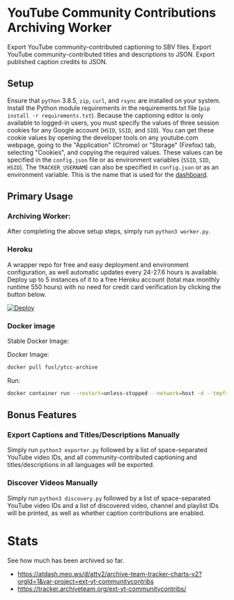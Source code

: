 # YouTube Community Contributions Archiving Worker
Export YouTube community-contributed captioning to SBV files. Export YouTube community-contributed titles and descriptions to JSON. Export published caption credits to JSON.

## Setup
Ensure that `python` 3.8.5, `zip`, `curl`, and `rsync` are installed on your system. Install the Python module requirements in the requirements.txt file (`pip install -r requirements.txt`). Because the captioning editor is only available to logged-in users, you must specify the values of three session cookies for any Google account (`HSID`, `SSID`, and `SID`). You can get these cookie values by opening the developer tools on any youtube.com webpage, going to the "Application" (Chrome) or "Storage" (Firefox) tab, selecting "Cookies", and copying the required values. These values can be specified in the `config.json` file or as environment variables (`SSID`, `SID`, `HSID`). The `TRACKER_USERNAME` can also be specified in `config.json` or as an environment variable. This is the name that is used for the [dashboard](https://tracker.archiveteam.org/ext-yt-communitycontribs/).

## Primary Usage
### Archiving Worker:
After completing the above setup steps, simply run `python3 worker.py`.

### Heroku
A wrapper repo for free and easy deployment and environment configuration, as well automatic updates every 24-27.6 hours is available. Deploy up to 5 instances of it to a free Heroku account (total max monthly runtime 550 hours) with no need for credit card verification by clicking the button below.

[![Deploy](https://www.herokucdn.com/deploy/button.svg)](https://heroku.com/deploy?template=https://github.com/Data-Horde/ytcc-archive-heroku)

### Docker image

Stable Docker Image:

Docker Image:
```bash
docker pull fusl/ytcc-archive
```

Run:
```bash
docker container run --restart=unless-stopped --network=host -d --tmpfs /grab/out --name=grab_ext-yt-communitycontribs -e HSID=XXX-e SID=XXX -e SSID=XXX -e TRACKER_USERNAME=Fusl -e PYTHONUNBUFFERED=1 fusl/ytcc-archive
```

## Bonus Features
### Export Captions and Titles/Descriptions Manually
Simply run `python3 exporter.py` followed by a list of space-separated YouTube video IDs, and all community-contributed captioning and titles/descriptions in all languages will be exported.

### Discover Videos Manually
Simply run `python3 discovery.py` followed by a list of space-separated YouTube video IDs and a list of discovered video, channel and playlist IDs will be printed, as well as whether caption contributions are enabled.

# Stats
See how much has been archived so far.

* https://atdash.meo.ws/d/attv2/archive-team-tracker-charts-v2?orgId=1&var-project=ext-yt-communitycontribs 
* https://tracker.archiveteam.org/ext-yt-communitycontribs/
